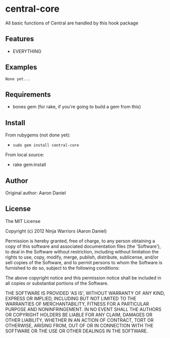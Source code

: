 central-core
===========

All basic functions of Central are handled by this hook package

Features
--------

* EVERYTHING

Examples
--------

    None yet...

Requirements
------------

* bones gem (for rake, if you're going to build a gem from this)

Install
-------

From rubygems (not done yet):
* `sudo gem install central-core`

From local source:
* rake gem:install

Author
------

Original author: Aaron Daniel

License
-------

The MIT License

Copyright (c) 2012 Ninja Warriors (Aaron Daniel)

Permission is hereby granted, free of charge, to any person obtaining
a copy of this software and associated documentation files (the
'Software'), to deal in the Software without restriction, including
without limitation the rights to use, copy, modify, merge, publish,
distribute, sublicense, and/or sell copies of the Software, and to
permit persons to whom the Software is furnished to do so, subject to
the following conditions:

The above copyright notice and this permission notice shall be
included in all copies or substantial portions of the Software.

THE SOFTWARE IS PROVIDED 'AS IS', WITHOUT WARRANTY OF ANY KIND,
EXPRESS OR IMPLIED, INCLUDING BUT NOT LIMITED TO THE WARRANTIES OF
MERCHANTABILITY, FITNESS FOR A PARTICULAR PURPOSE AND NONINFRINGEMENT.
IN NO EVENT SHALL THE AUTHORS OR COPYRIGHT HOLDERS BE LIABLE FOR ANY
CLAIM, DAMAGES OR OTHER LIABILITY, WHETHER IN AN ACTION OF CONTRACT,
TORT OR OTHERWISE, ARISING FROM, OUT OF OR IN CONNECTION WITH THE
SOFTWARE OR THE USE OR OTHER DEALINGS IN THE SOFTWARE.
